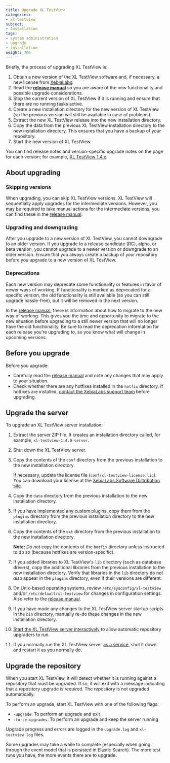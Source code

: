 ```yaml
---
title: Upgrade XL TestView
categories:
- xl-testview
subject:
- Installation
tags:
- system administration
- upgrade
- installation
weight: 706
---
```


Briefly, the process of upgrading XL TestView is:

1. Obtain a new version of the XL TestView software and, if necessary, a new license from [XebiaLabs](https://dist.xebialabs.com/).
1. Read the [**release manual**](/xl-testview/latest/releasemanual.html) so you are aware of the new functionality and possible upgrade considerations.
1. Stop the current version of XL TestView if it is running and ensure that there are no running tasks active.
1. Create a new installation directory for the new version of XL TestView (so the previous version will still be available in case of problems).
1. Extract the new XL TestView release into the new installation directory.
1. Copy the data from the previous XL TestView installation directory to the new installation directory. This ensures that you have a backup of your repository.
1. Start the new version of XL TestView.

You can find release notes and version-specific upgrade notes on the page for each version; for example, [XL TestView 1.4.x](/xl-testview/1.4.x/).

## About upgrading

### Skipping versions

When upgrading, you can skip XL TestView versions. XL TestView will sequentially apply upgrades for the intermediate versions. However, you may be required to take manual actions for the intermediate versions; you can find these in the [release manual](/xl-testview/latest/releasemanual.html).

### Upgrading and downgrading

After you upgrade to a new version of XL TestView, you cannot downgrade to an older version. If you upgrade to a release candidate (RC), alpha, or beta version, you cannot upgrade to a newer version or downgrade to an older version. Ensure that you always create a backup of your repository before you upgrade to a new version of XL TestView.

### Deprecations

Each new version may deprecate some functionality or features in favor of newer ways of working. If functionality is marked as deprecated for a specific version, the old functionality is still available (so you can still upgrade hassle-free), but it will be removed in the next version.

In the [release manual](/xl-testview/latest/releasemanual.html), there is information about how to migrate to the new way of working. This gives you the time and opportunity to migrate to the new situation before upgrading to a still newer version that will no longer have the old functionality. Be sure to read the deprecation information for each release you're upgrading to, so you know what will change in upcoming versions.

## Before you upgrade

Before you upgrade:

* Carefully read the [release manual](/xl-testview/latest/releasemanual.html) and note any changes that may apply to your situation.
* Check whether there are any hotfixes installed in the `hotfix` directory. If hotfixes are installed, [contact the XebiaLabs support team](https://support.xebialabs.com/hc/en-us/requests/new) before upgrading.

## Upgrade the server

To upgrade an XL TestView server installation:

1. Extract the server ZIP file. It creates an installation directory called, for example, `xl-testview-1.4.0-server`.

1. Shut down the XL TestView server.

1. Copy the contents of the `conf` directory from the previous installation to the new installation directory.

    If necessary, update the license file (`conf/xl-testview-license.lic`). You can download your license at the  [XebiaLabs Software Distribution site](https://dist.xebialabs.com/).

1. Copy the `data` directory from the previous installation to the new installation directory.

1. If you have implemented any custom plugins, copy them from the `plugins` directory from the previous installation directory to the new installation directory.

1. Copy the contents of the `ext` directory from the previous installation to the new installation directory.

    **Note:** *Do not* copy the contents of the `hotfix` directory unless instructed to do so (because hotfixes are version-specific).

1. If you added libraries to XL TestView's `lib` directory (such as database drivers), copy the additional libraries from the previous installation to the new installation directory. Verify that libraries in the `lib` directory do not *also* appear in the `plugins` directory, even if their versions are different.

1. On Unix-based operating systems, review `/etc/sysconfig/xl-testview` and/or `/etc/default/xl-testview` for changes in configuration settings. Also refer to the [release manual](/xl-testview/latest/releasemanual.html).

1. If you have made any changes to the XL TestView server startup scripts in the `bin` directory, manually re-do these changes in the new installation directory.

1. [Start the XL TestView server interactively](/xl-testview/how-to/start.html) to allow automatic repository upgraders to run.

1. If you normally run the XL TestView server [as a service](/xl-testview/how-to/install-xl-testview-as-a-service.html), shut it down and restart it as you normally do.

## Upgrade the repository

When you start XL TestView, it will detect whether it is running against a repository that must be upgraded. If so, it will exit with a message indicating that a repository upgrade is required. The repository is not upgraded automatically.

To perform an upgrade, start XL TestView with one of the following flags:

* `-upgrade`: To perform an upgrade and exit
* `-force-upgrades`: To perform an upgrade and keep the server running

Upgrade progress and errors are logged in the `upgrade.log` and `xl-testview.log` files.

Some upgrades may take a while to complete (especially when going through the event model that is persisted in Elastic Search). The more test runs you have, the more events there are to upgrade.
